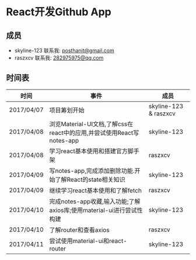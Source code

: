 # React开发Github App

## 成员
- skyline-123  联系我: posthanjt@gmail.com
- raszxcv      联系我:    282975975@qq.com

## 时间表
|时间|事件|成员|
|-|-|-|
|2017/04/07|项目筹划开始|skyline-123 & raszxcv|
|2017/04/08|浏览Material-UI文档,了解css在react中的应用,并尝试使用React写notes-app|skyline-123|
|2017/04/08|学习react基本使用和搭建官方脚手架|raszxcv|
|2017/04/09|写notes-app,完成添加删除功能.开始了解React的state相关知识|skyline-123|
|2017/04/09|继续学习react基本使用和了解fetch|raszxcv|
|2017/04/10|完成notes-app收藏,输入功能;了解axios库;使用material-ui进行尝试性构建|skyline-123|
|2017/04/10|了解router和查看axios|raszxcv|
|2017/04/11|尝试使用material-ui和react-router|skyline-123|
